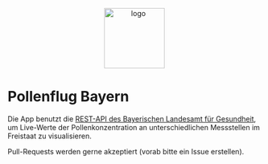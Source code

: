 <p align="center">
<img width="120" alt="logo" src="https://github.com/user-attachments/assets/8b4b5055-9fe2-4a16-85f5-8b9fc36e8232">
</p>

# Pollenflug Bayern
Die App benutzt die [REST-API des Bayerischen Landesamt für Gesundheit](https://epin.lgl.bayern.de/schnittstelle), um Live-Werte der Pollenkonzentration an unterschiedlichen Messstellen im Freistaat zu visualisieren.

Pull-Requests werden gerne akzeptiert (vorab bitte ein Issue erstellen).
